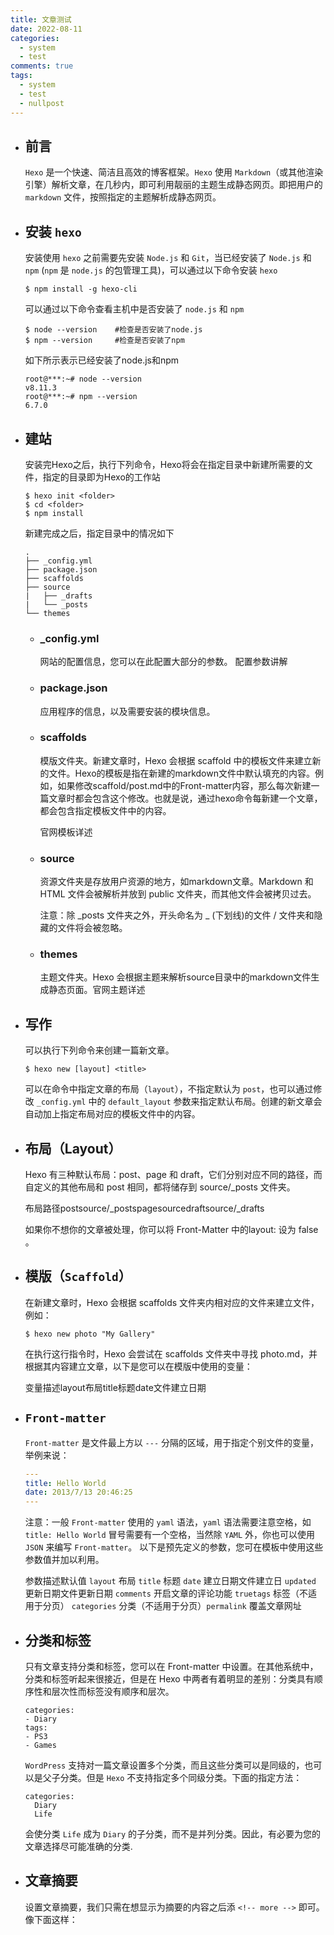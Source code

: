 ```yaml
---
title: 文章测试
date: 2022-08-11
categories:
  - system
  - test
comments: true
tags:
  - system
  - test
  - nullpost
---
```


- ## 前言
  `Hexo` 是一个快速、简洁且高效的博客框架。`Hexo` 使用 `Markdown`（或其他渲染引擎）解析文章，在几秒内，即可利用靓丽的主题生成静态网页。即把用户的 `markdown` 文件，按照指定的主题解析成静态网页。

  <!--more-->

- ## 安装 `hexo`
  安装使用 `hexo` 之前需要先安装 `Node.js` 和 `Git`，当已经安装了 `Node.js` 和 `npm` (`npm` 是 `node.js` 的包管理工具)，可以通过以下命令安装 `hexo`

  ```shell
  $ npm install -g hexo-cli
  ```

  可以通过以下命令查看主机中是否安装了 `node.js` 和 `npm`

  ```shell
  $ node --version    #检查是否安装了node.js
  $ npm --version     #检查是否安装了npm
  ```

  如下所示表示已经安装了node.js和npm

  ```shell
  root@***:~# node --version
  v8.11.3
  root@***:~# npm --version
  6.7.0
  ```

- ## 建站
  安装完Hexo之后，执行下列命令，Hexo将会在指定目录中新建所需要的文件，指定的目录即为Hexo的工作站

  ```shell
  $ hexo init <folder>
  $ cd <folder>
  $ npm install
  ```

  新建完成之后，指定目录中的情况如下

  ```shell
  .
  ├── _config.yml
  ├── package.json
  ├── scaffolds
  ├── source
  |   ├── _drafts
  |   └── _posts
  └── themes
  ```

  - ### _config.yml
    网站的配置信息，您可以在此配置大部分的参数。 配置参数讲解

  - ### package.json
    应用程序的信息，以及需要安装的模块信息。

   - ### scaffolds
      模版文件夹。新建文章时，Hexo 会根据 scaffold 中的模板文件来建立新的文件。Hexo的模板是指在新建的markdown文件中默认填充的内容。例如，如果修改scaffold/post.md中的Front-matter内容，那么每次新建一篇文章时都会包含这个修改。也就是说，通过hexo命令每新建一个文章，都会包含指定模板文件中的内容。

      官网模板详述

    - ### source
      资源文件夹是存放用户资源的地方，如markdown文章。Markdown 和 HTML 文件会被解析并放到 public 文件夹，而其他文件会被拷贝过去。

      注意：除 _posts 文件夹之外，开头命名为 _ (下划线)的文件 / 文件夹和隐藏的文件将会被忽略。
    - ### themes
      主题文件夹。Hexo 会根据主题来解析source目录中的markdown文件生成静态页面。官网主题详述



- ## 写作
  可以执行下列命令来创建一篇新文章。
  
  ```shell
  $ hexo new [layout] <title>
  ```
  
  可以在命令中指定文章的布局（`layout`），不指定默认为 `post`，也可以通过修改 `_config.yml` 中的 `default_layout` 参数来指定默认布局。创建的新文章会自动加上指定布局对应的模板文件中的内容。

- ## 布局（Layout）
  Hexo 有三种默认布局：post、page 和 draft，它们分别对应不同的路径，而自定义的其他布局和 post 相同，都将储存到 source/_posts 文件夹。

  布局路径postsource/_postspagesourcedraftsource/_drafts

  如果你不想你的文章被处理，你可以将 Front-Matter 中的layout: 设为 false 。
- ## 模版（`Scaffold`）
  在新建文章时，Hexo 会根据 scaffolds 文件夹内相对应的文件来建立文件，例如：
 
  ```shell
  $ hexo new photo "My Gallery"
  ```
  
  在执行这行指令时，Hexo 会尝试在 scaffolds 文件夹中寻找 photo.md，并根据其内容建立文章，以下是您可以在模版中使用的变量：

  变量描述layout布局title标题date文件建立日期

- ## `Front-matter`

  `Front-matter` 是文件最上方以 `---` 分隔的区域，用于指定个别文件的变量，举例来说：
  
  ```yaml
  ---
  title: Hello World
  date: 2013/7/13 20:46:25
  ---
  ```
  
  注意：一般 `Front-matter` 使用的 `yaml` 语法，`yaml` 语法需要注意空格，如 `title: Hello World` 冒号需要有一个空格，当然除 `YAML` 外，你也可以使用 `JSON` 来编写 `Front-matter`。
  以下是预先定义的参数，您可在模板中使用这些参数值并加以利用。

  参数描述默认值 `layout` 布局 `title` 标题 `date` 建立日期文件建立日 `updated` 更新日期文件更新日期 `comments` 开启文章的评论功能 `truetags` 标签（不适用于分页） `categories` 分类（不适用于分页）`permalink` 覆盖文章网址



- ## 分类和标签

  只有文章支持分类和标签，您可以在 Front-matter 中设置。在其他系统中，分类和标签听起来很接近，但是在 Hexo 中两者有着明显的差别：分类具有顺序性和层次性而标签没有顺序和层次。

  ```shell
  categories:
  - Diary
  tags:
  - PS3
  - Games
  ```

  `WordPress` 支持对一篇文章设置多个分类，而且这些分类可以是同级的，也可以是父子分类。但是 `Hexo` 不支持指定多个同级分类。下面的指定方法： 
  ```shell
  categories:
    Diary
    Life
  ```
  
  会使分类 `Life` 成为 `Diary` 的子分类，而不是并列分类。因此，有必要为您的文章选择尽可能准确的分类.

- ## 文章摘要
  
  设置文章摘要，我们只需在想显示为摘要的内容之后添 `<!-- more -->` 即可。像下面这样：
